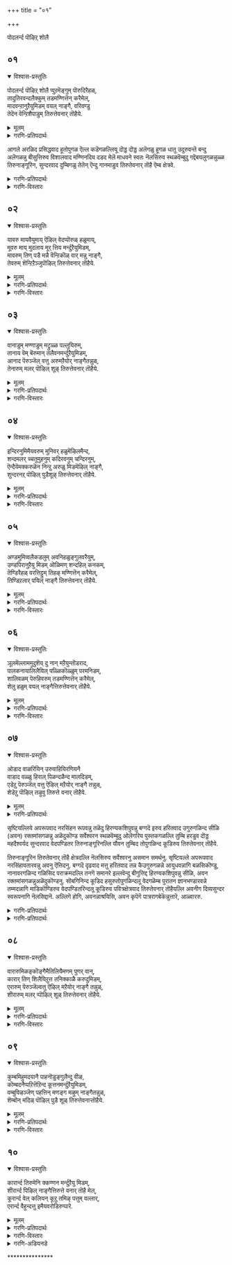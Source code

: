 +++
title = "०१"

+++

पोदलर्न्द पॊऴिऱ् शोलै

## ०१
<details open><summary>विश्वास-प्रस्तुतिः</summary>

पोदलर्न्द पॊऴिऱ् शोलै प्पुऱमॆङ्गुम् पॊरुदिरैहळ्,  
तादुतिरवन्दलैक्कुम् तडमण्णित्तॆन् करैमेल्,  
मादवन्ऱानुऱैयुमिडम् वयल् नाङ्गै, वरिवण्डु  
तेदॆन वॆन्ऱिशैपाडुम् तिरुत्तेवनार् तॊहैये.
</details>

<details><summary>मूलम्</summary>

पोदलर्न्द पॊऴिऱ् शोलै प्पुऱमॆङ्गुम् पॊरुदिरैहळ्,  
तादुतिरवन्दलैक्कुम् तडमण्णित्तॆन् करैमेल्,  
मादवन्ऱानुऱैयुमिडम् वयल् नाङ्गै, वरिवण्डु  
तेदॆन वॆन्ऱिशैपाडुम् तिरुत्तेवनार् तॊहैये.
</details>

<details><summary>गरणि-प्रतिपदार्थः</summary>

पोदु = आगले, अलर्न्द = अरळिद, पॊऴिल् शोलै = प्रसिद्धवाद हू तोपुगळ, पुऱम् ऎङ्गुम् = ऎल्ल कडॆगळल्लियू, पॊरु तिरैहळ् = दॊड्ड दॊड्ड अलॆगळु, तादु = धातुवन्नु \(हूगळ पुडियन्नु\), उदिर = उदुरुवन्तॆ, वन्दु अलैक्कूम् = बन्दु अलॆगळन्नु उदुरुवन्तॆ, वन्दु अलैक्कूम् = बन्दु अलॆगळन्नु बीसुत्तिरुव, तडमण्णितन् = विशालवाद मण्णि नदिय, करै मेल् = दडद मेलॆ, मादवन् तान् = माधवनु स्वतः, उऱैयुम् = नॆलसिरुव, इडम् = स्थळवॆम्बुदु, वयल् नाङ्गै = गद्दॆ बयलुगळन्नुळ्ळ तिरुनाङ्गूरिन, वरि वण्डु = सुन्दरवाद दुम्बिगळु, तेशॆन = तेतॆन्, ऎन्ऱु = ऎन्दु, इशैपाडुम् = गानमाडुव, तिरुतेवनार् तॊहैये = तिरुतेवनार् तॊहै ऎम्ब क्षेत्रवे.
</details>

आगले अरळिद प्रसिद्धवाद हूतोपुगळ ऎल्ल कडॆगळल्लियू दॊड्ड दॊड्ड अलॆगळु हूगळ धातु उदुरुवन्तॆ बन्दु अलॆगळन्नु बीसुत्तिरुव विशालवाद मण्णिनदिय दडद मेलॆ माधवने स्वतः नॆलसिरुव स्थळवॆम्बुदु गद्दॆबयलुगळन्नुळ्ळ तिरुनाङ्गूरिन, सुन्दरवाद दुम्बिगळु तेतॆन् ऎन्दु गानमाडुव तिरुतेवनार् तॊहै ऎम्ब क्षेत्रवे. 

<details><summary>गरणि-प्रतिपदार्थः</summary>

तिरुनाङ्गूरिन इन्नॊन्दु पवित्र क्षेत्रद विवरणॆयन्नु ई तिरुमॊऴियल्लि कॊडलागुत्तदॆ. “तिरुतेवनार् तॊहै” ऎम्बुदु आ क्षेत्र. तिरु = श्रीदेवि, तेवनार् = आकॆयन्नु कैहिडिद देवनु, तॊहै = कूट. ऎन्दरॆ श्रीदेविय पतियाद श्रीमन्नारायणनु नॆलसिरुव पवित्रक्षेत्र. 
</details>

<details><summary>गरणि-विस्तारः</summary>

आ क्षेत्रदल्लि मण्णिनदियु हरियुत्तदॆ. अदु क्षेत्रवन्नु ऎल्ल कडॆगळिन्दलू तन्न अलॆगळिन्द तॊळॆयुत्तिरुत्तदॆ. अल्लि ऎल्लि नोडिदरू प्रसिद्धवाद हूगळु बॆळॆयुव तोपुगळु. अलॆगळु आ हूगळल्लिन परिमळद धूळन्नु चॆल्लुवन्तॆ माडुत्तवॆ. दुम्बिगळु आ हूगळन्नु यावागलू मुसुरिकॊण्डु, जेनु सवियुत्ता ’ते.........तॆन्..........” ऎन्दु मधुरगान माडुत्तवॆ. हीगॆ, आनन्ददिन्द तुम्बिरुव आ दिव्यक्षेत्रदल्लि माधवने स्वतः आशॆपट्टु बन्दु नॆलसिद्दानॆ. आनन्दवन्नु तरुव प्रकृतियू भगवन्तनू ऒट्टागि कूडिकॊण्डिरुव आ पवित्रक्षेत्रवे “तिरुतेवनार् तॊहै” ऎम्बुदु.
</details>

## ०२
<details open><summary>विश्वास-प्रस्तुतिः</summary>

यावरु मायवैयुमाय् ऎऴिल् वेदप्पॊरुळ् हळुमाय्,  
मूवरु माय् मुदलाय मूर् त्तिय मर्न्दुऱैयुमिडम्,  
मावरुम् तिण् पडै मन्नै वॆन्ऱिकॊळ् वार् मन्नु नाङ्गै,  
तेवरुम् शॆन्ऱिऱैञ्जुपॊऴिल् तिरुत्तेवनार् तॊहैये.
</details>

<details><summary>मूलम्</summary>

यावरु मायवैयुमाय् ऎऴिल् वेदप्पॊरुळ् हळुमाय्,  
मूवरु माय् मुदलाय मूर् त्तिय मर्न्दुऱैयुमिडम्,  
मावरुम् तिण् पडै मन्नै वॆन्ऱिकॊळ् वार् मन्नु नाङ्गै,  
तेवरुम् शॆन्ऱिऱैञ्जुपॊऴिल् तिरुत्तेवनार् तॊहैये.
</details>

<details><summary>गरणि-प्रतिपदार्थः</summary>

यावरुम् आय् = ऎल्ला चेतन वस्तुगळु आगि, यावैयुम् आय् = ऎल्ला अचेतन वस्तुगळु आगि, ऎऴिल् = सुन्दरवाद, वेदपॊरुळ् हळुम् आय् = वेदार्थगळु आगि, मूवरुम् आय् = त्रिमूर्तिगळू आगि, मुदलाय = आदिपुरुष \(आदि कारण\)नागिरुव, मूर्त्ति = दिव्यमूर्तियागिरुव भगवन्तनु, अमर्न्दु = शाश्वतवागि, उऱैयुम् इडम् = नॆलसिरुव स्थळवॆम्बुदु, मा = कुदुरॆगळ मेलॆ, वरुम् = बरुव, तिण् = बलिष्ठवाद, पडै = आयुधगळन्नु हिडिद मन्नै = राजरन्नु, वॆन्ऱिकॊळ् वार् = गॆद्दवरु, मन्नु = नॆलसिरुव, नाङ्गै = तिरुनाङ्गूरिनल्लिरुव, तेवरुम् = देवतॆगळू, शॆन्ऱु= होगि, इऱैञ्जु = नमस्करिसुव, पिऴिल् = तोपुगळ, तिरुतेवनार् तॊहैये = तिरुतेवनार् तॊहैऎम्बुदे. 
</details>

<details><summary>गरणि-विस्तारः</summary>

ऎल्ला चेतनवस्तुगळू आगि, ऎल्ला अचेतन वस्तुगळु आगि, सुन्दरवाद वेदार्थगळु आगि, त्रिमूर्तिगळागि आदिकारणनागिरुव दिव्यमूर्तियागिरुव भगवन्तनु शाश्वावागि नॆलसिरुव स्थळवॆम्बुदु कुदुरॆगळ मेलॆ बरुव बलिष्ठवाद आयुधगळन्नु हिडिद राजरन्नु गॆद्दवरु नॆलसिरुव तिरुनाङ्गूरिनल्लिरुव, देवतॆगळु होगि नमस्करिसुव \(पूजिसुव\) तोपुगळ तिरुतेवनार् तॊहैये. 

भगवन्तनु ऒब्बने. अवने सृष्टियल्लिरुव ऎल्ल चेतनगळू \(सजीव वस्तुगळू\) ऎल्ल अचेतनगळू \(निर्जीव वस्तुगळू\) आगिरुववनु. अवने त्रिमूर्तिस्वरूपनु. चतुर्मुख ब्रह्मनागि चेतनाचेतनगळन्नॆल्ला सृष्टिसुवनु. विष्णुवागि ताने सृष्टिसिद अवुगळन्नॆल्ला पालिसुवनु. कडॆगॆ, कालरुद्रनागि ऎल्लवन्नू लयगॊळिसुवनु. वेदगळु विवरिसि हेळुव मूलवस्तुवागि, वेदगळ अन्तरार्थवागि अवनिद्दानॆ. आदिकारणनाद दिव्यमूर्तियाद आ स्वामियु इष्टपट्टु नॆलसिरुव स्थळवॆम्बुदु तिरुनाङ्गूरिन तिरुतेवनार् तॊहै क्षेत्र. आ क्षेत्रदल्लि वासिसुव वैदिक ब्राह्मणरु सामान्यरल्ल. अदन्नुमुत्तिगॆ हाकुवुदक्कागि कुदुरॆगळ मेलॆ प्रबलवाद आयुधगळन्नुहिडिदु बन्द राजरन्नॆल्ला सोलिसि ओडिसिदवरु अवरु. अल्लि नॆलसिरुव भगवन्तनन्नु अवरु यावागलू भजिसि, पूजिसुत्तारॆ. अवन सेवॆयल्लिये तॊडगिरुत्तारॆ. देवतॆगळू सह अल्लिगॆ बन्दु स्वामियन्नु सन्दर्शिसि, अवन पादगळिगॆ ऎरगुत्तारॆ. तिरुतेवनार् तॊहै क्षेत्रवॆम्बुदु सुप्रसिद्धवादद्दु. अल्लिगॆ होगि, भगवन्तनन्नु कण्णारकण्डु, पादगळिगॆ ऎरगि, सेवॆमाडि, कृतार्थरागबेकु.
</details>

## ०३
<details open><summary>विश्वास-प्रस्तुतिः</summary>

वानाडुम् मण्णाडुम् मट्रुळ्ळ पल्लुयिरुम्,  
तानाय वॆम् बॆरुमान् तलैवनमर्न्दुऱैयुमिडम्,  
आनाद पॆरुञ्जॆल् वत्तु अरुमऱैयोर् नाङ्गैतन्नुळ्,  
तेनारुम् मलर् पॊऴिल् शूऴ् तिरुत्तेवनार् तॊहैये.
</details>

<details><summary>मूलम्</summary>

वानाडुम् मण्णाडुम् मट्रुळ्ळ पल्लुयिरुम्,  
तानाय वॆम् बॆरुमान् तलैवनमर्न्दुऱैयुमिडम्,  
आनाद पॆरुञ्जॆल् वत्तु अरुमऱैयोर् नाङ्गैतन्नुळ्,  
तेनारुम् मलर् पॊऴिल् शूऴ् तिरुत्तेवनार् तॊहैये.
</details>

<details><summary>गरणि-प्रतिपदार्थः</summary>

वान् नाडुम् = मेलण लोकगळू, मण् नाडुम् = भूलोकवू, मट्रु = मत्तु, उळ्ळ = आ लोकगळल्लॆल्ला इरुव, पल = हलवारु, उयिरुम् = जीवराशियू, तान् आय् = ताने आगिरुव, ऎम्बॆरुमान् = सर्वेश्वरनु, तलैवन् = ऒडॆयनागि, अमर्न्दु = शाश्वतवागि, उऱैयुम् इडम् = नॆलसिरुव स्थळवॆम्बुदु, आनाद= अळिविल्लिद, पॆरु शॆल्वत्तु = गॊड्ड कीर्तिय, अरु मऱैयोर् = हिरिमॆयुळ्ळ वैदिकरु, बाळुव, नाङ्गै = तिरुनाङ्गूरु, तन्नुळ् = ऎम्बुदरल्लि, तेन् आरुम् = जेनुतुम्बिरुव, मलर् पॊऴिल् = हूगळ तोपुगळिन्द, शूळ् = सुत्तुवरिदिरुव, तिरुतेवनार् तॊहैये = तिरुतेवनार् तॊहै क्षेत्रवे.
</details>

<details><summary>गरणि-विस्तारः</summary>

मेलण लोकगळू, भूलोकवू मत्तुआ लोकगळल्लॆल्ला इरुव हलवारु जीवराशियू ताने आगिरुव ऒडॆयनाद सर्वेश्वरनु शाश्वतवागि नॆलसिरुव स्थळवॆम्बुदु, अळिविल्लद दॊड्ड कीर्तिय हिरिमॆयन्नुळ्ळ वैदिकरु बाळुव तिरुनाङ्गूरिनल्लि जेनु तुम्बिरुव हूदोटगळिन्द सुत्तुवरिदिरुव तिरुतेवनार् तॊहै क्षेत्रवे. 

सृष्टिय ऎल्लवू भगवन्तने. स्वर्गादि मेलण लोकगळू, भूलोकवू मत्तु अवुगळल्लिरुव ब्रह्मनिन्द हिडिदु अणुजीविगळवरॆगॆ ऎल्ल जीवकोटियू ताने आगि अवनु सर्वव्यापियागिद्दानॆ. आ सर्वेश्वरनु आशॆपट्टु भूलोकदल्लि शाश्वतवागि नॆलसिरुव स्थळवॆन्दरॆ, तिरुनाङ्गूरिन तिरुतेवनार् तॊहै ऎम्ब क्षेत्र. अदु जेनुतुम्बिद हूदोटगळिन्द सुत्तुवरिदिरुवुदु. अलि वासिसुव वैदिकरु प्रसिद्धवाद कीर्तियन्नु गळिसिदवरु. आ क्षेत्रदल्लि भगवन्तनन्नु कण्डु, अवन सेवॆयल्लि तॊडगबेकु.
</details>

## ०४
<details open><summary>विश्वास-प्रस्तुतिः</summary>

इन्दिरनुमिमैयवरुम् मुनिवर् हळुमॆऴिलमैन्द,  
शन्दमलर् च्चतुमुहनुम् कदिरवनुम् चन्दिरनुम्,  
ऎन्दैयॆमक्करुळॆन निन्ऱु अरुळु मिडमॆऴिल् नाङ्गै,  
शुन्दरनऱ् पॊऴिल् पुडैशूऴ् तिरुत्तेवनार् तॊहैये.
</details>

<details><summary>मूलम्</summary>

इन्दिरनुमिमैयवरुम् मुनिवर् हळुमॆऴिलमैन्द,  
शन्दमलर् च्चतुमुहनुम् कदिरवनुम् चन्दिरनुम्,  
ऎन्दैयॆमक्करुळॆन निन्ऱु अरुळु मिडमॆऴिल् नाङ्गै,  
शुन्दरनऱ् पॊऴिल् पुडैशूऴ् तिरुत्तेवनार् तॊहैये.
</details>

<details><summary>गरणि-प्रतिपदार्थः</summary>

इन्दिरनुम् = देवेन्द्रनू, इमैयवरुम् = देवतॆगळू, मुनिवर् हळुम् = महर्षिगळू, ऎऴिल् अमैन्द = अन्तरार्थदिन्द कूडिरुव, शन्दम् = वेदगळ मलर् = कमलद हुविन, चतु मुहनुम् = चतुर्मुखब्रह्मनू, कदिरवनुम् = सूर्यनू, चन्दिरनुम् = चन्द्रनू, ऎन्दै = नम्म तन्दॆये, ऎमक्कु अरुळ्= नमगॆ कृपॆदोरु, ऎन् = ऎन्दु, निन्ऱु = निन्तु, अरुळुम् = कृपॆमाडुव, इडम् = स्थळवॆम्बुदु, ऎऴिल् नाङ्गै = सॊबगिन तिरुनाङ्गूरिन, शुन्दरम् नल् पॊऴिल् = अन्दवाद श्रेष्ठवाद तोपुगळिन्द, पुडै शूऴ् = ऎल्ला कडॆगळिन्दलू सुत्तुवरिदिरुव, तिरुतेवनार् तॊहैये = तिरुतेवनार् तॊहैक्षेत्रवे. 
</details>

<details><summary>गरणि-विस्तारः</summary>

देवेन्द्रनू, देवतॆगळू, महर्षिगळू, गूढार्थदिन्द कूडिरुव वेदगळ कमलद हूविन चतुर्मुख ब्रह्मनू, सूर्यनू, चन्द्रनू, “नम्म तन्दॆये, नमगॆ कृपॆ माडु” ऎन्दु निन्तु कृपॆमाडुव स्थळवॆम्बुदु सॊबगिन तिरुनाङ्गूरिन अन्दवाद मत्तु श्रेष्ठवाद तोपुगळिन्द ऎल्ला कडॆगळिन्दलू सुत्तुवरिदिरुव तिरुतेवनार् तॊहै क्षेत्रवे. 

वेदगळ गूढार्थ स्वरूपनु भगवन्त. अवन नाभीकमलदल्लि उदिसिद सुन्दरवाड कमलद हूविनल्लि हुट्टिदवनु चतुर्मुख ब्रह्म, ब्रह्मनु भगवन्तनन्नु वेदगळ मूलकवागि सदा हॊगळि हाडुत्तिरुववनु.

तिरुनाङ्गूरिन तिरुतेवनार् तॊहै ऎम्बुदु अन्दवाद हूगळिन्द तुम्बिरुव प्रसिद्धवाद हूदोटगळिन्द सुत्तुवरिदिरुव दिव्यक्षेत्र. पाल्गडलल्लि अनन्तशयननागिपवडिसिरुव भगवन्तनु भूलोकवासिगळिगॆ अनुग्रहिसुवुदक्कागिये तिरुतेवनार् तॊहैयल्लि शाश्वतवागि नॆलसिद्दानॆ. इदन्नु तिळिद चतुर्मुखनू, देवेन्द्रनू, महर्षिगळू, सूर्यचन्द्ररू धरॆगिळिदु बन्दु, आ क्षेत्रदल्लि स्वामिय सम्मुखदल्लि निन्तु “नम्म तन्दॆये नमगॆ कृपॆदोरु” ऎन्दु प्रार्थिसुत्तारॆ. आद्दरिन्द, भक्तरादवरु ऎल्लरू अल्लिगॆ होगि, भगवन्तन सेवॆ मादि, अवन अनुग्रहक्कॆ पात्ररागबेकॆन्दु हेळुत्तारॆ आळ्वाररु.
</details>

## ०५
<details open><summary>विश्वास-प्रस्तुतिः</summary>

अण्डमुमिव्वलैकडलुम् अवनिहळुङ्गुलवरैयुम्,  
उण्डपिरानुऱैयु मिडम् ऒळिमण् शन्दहिल् कनकम्,  
तॆण्डिरैहळ् वरत्तिट्टुम् तिहऴ् मण्णित्तॆन् करैमेल्,  
तिण्डिऱलार् पयिल् नाङ्गै तिरुत्तेवनार् तॊहैये.
</details>

<details><summary>मूलम्</summary>

अण्डमुमिव्वलैकडलुम् अवनिहळुङ्गुलवरैयुम्,  
उण्डपिरानुऱैयु मिडम् ऒळिमण् शन्दहिल् कनकम्,  
तॆण्डिरैहळ् वरत्तिट्टुम् तिहऴ् मण्णित्तॆन् करैमेल्,  
तिण्डिऱलार् पयिल् नाङ्गै तिरुत्तेवनार् तॊहैये.
</details>

<details><summary>गरणि-प्रतिपदार्थः</summary>

अण्डमुम् = भूमण्डलवन्नू, इव् अलै कडलुम् = अलॆगळिन्द कूडिद ई कडलुगळन्नू, अवनिहळुम् = \(इतर\) लोकगळन्नू, कुलवरैयुम् = कुलपर्वतगळन्नू, उण्ड = उण्ड, पिरान् = सर्वेश्वानु, उऱैयुम् इडम् = नॆलसिरुव स्थळवॆम्बुदु, ऒळि मणि = प्रकाशिसुव रत्नगळन्नू, शन्दु = चन्दन वृक्षगळन्नू, अहिल् = अगिलु मरगळन्नू, कनकम् = चिन्नवन्नू, शिरैहळ् = शुभ्रवाद \(प्रवाहद\) अलॆगळु, वर = बरुवाग, तिरट्टुम् = राशिराशियागि तळ्ळितरुव, तिहऴ् = प्रकाशमानवाद, मण्णि = मण्णिनदिय, तॆन्द् करै मेल् = सॊबगिन तीरदल्लि, तिण् तिऱलार् = बहळ बलशालिगळु, पयिल् = वासिसुव, नाङ्गै = तिरुनाङ्गूरिन, तिरु तेवनार् कॊहैये = तिरुतेवनार् तॊहै क्षेत्रवे. 
</details>

<details><summary>गरणि-विस्तारः</summary>

भूमण्डलवन्नू, अलॆगळिन्द कूडिद ई कडलुगळन्नू, इतर लोकगळन्नू, कुलपर्वतगळन्नू, उण्ड सर्वेश्वरनु नॆलसिरुव स्थळवॆम्बुदु, हॊळॆयुव रत्नगळन्नू, चन्दनवृक्षगळन्नू, अगिलुमरगळन्नू चिन्नवन्नू शुभ्रवाद प्रवाहद अलॆगळु बरुवाग राशिराशियागि तळ्ळि तरुव प्रकाशिसुव मण्णिन सॊबगिन तीरदल्लि बहळ बलशालिगळु वासिसुव तिरुनाङ्गूरिन तिरुतेवनार् तॊहै क्षेत्रवे. 

इडिय सृष्टियन्ने कबळिसिद अद्वितीय समर्थनाद भगवन्तनु तिरुनाङ्गूरिन तिरुतेवनार् तॊहै ऎम्ब पवित्रक्षेत्रदल्लि नॆलसिद्दानॆ. अल्लि ’मण्णि’ ऎम्ब नदि हरियुत्तदॆ. अदु तन्न प्रवाहक्कॆ अड्डलागि बरुव मत्तु दडगळ मेलॆ इरुव रत्नगळु, गन्धद मरगळु, अगरु मरगळु, चिन्न मुन्ताद बॆलॆबाळुव वस्तुगळन्नॆल्ला तळ्ळिकॊण्डु बन्दु, भगवन्तन सन्निधियल्लि राशिराशियागि तुम्बिसि अदन्नुसम्पत्समृद्धवन्नागि माडुत्तदॆ. हीगॆ सस्य, सम्पत्तु, भगवत्कृपॆगळ समृद्धियागिरुव आ क्षेत्रक्कॆ होगि भगवन्तन अनुग्रहवन्नु पडॆदुकॊळ्ळबेकॆन्नुत्तारॆ, आळ्वाररु.
</details>

## ०६
<details open><summary>विश्वास-प्रस्तुतिः</summary>

ञूलमॆल्लाममुदुशॆय् दु नान् मऱैयुन्तॊडराद,  
पालकनायालिलैयिल् पळ्ळिकॊळ्ळुम् परमनिडम्,  
शालिवळम् पॆरुहिवरुम् तडमण्णित्तॆन् करैमेल्,  
शेलु हळुम् वयल् नाङ्गैत्तिरुत्तेवनार् तॊहैये.
</details>

<details><summary>मूलम्</summary>

ञूलमॆल्लाममुदुशॆय् दु नान् मऱैयुन्तॊडराद,  
पालकनायालिलैयिल् पळ्ळिकॊळ्ळुम् परमनिडम्,  
शालिवळम् पॆरुहिवरुम् तडमण्णित्तॆन् करैमेल्,  
शेलु हळुम् वयल् नाङ्गैत्तिरुत्तेवनार् तॊहैये.
</details>

<details><summary>गरणि-प्रतिपदार्थः</summary>

ञालम् ऎल्लाम् = ब्रह्माण्डवन्नॆल्ला, अमुदु शॆय् दु = उण्डुबिट्टु, नाल् मऱैयुम् = नाल्कुवेदगळु सह, तॊडराद = ऎटुकलारद, पालकन् आय् = बालकनागि, आल् इलैयिल् = आलद ऎलॆयल्लि, पळ्ळिकॊळ्ळूम् = पवडिसुव, परमन् इडम् = परमश्रेष्ठन क्षेत्रवॆन्दरॆ, शालिवळम् = कॆम्बत्तद सौन्दर्यवन्नु, पॆरुहि = हॆच्चिकॊण्डु हरिदु वरुम् = बरुव, तडमण्णि = विशालवाद मण्णिनदिय, तॆन् करै मेल् = सुन्दरवाद दडदमेलॆ, शेल् उहळुम् = शेल् मीनुगळु चिम्मुव, वयल् = गद्दॆ बयलिन, नाङ्गै = तिरुनाङ्गूरिन, तिरुतेवनार् तॊहैये = तिरुतेवनार् तॊहै ऎम्बुदे. 
</details>

<details><summary>गरणि-विस्तारः</summary>

ब्रह्माण्डवन्नॆल्ला कबळिसि, नाल्कु वेदगळिन्दलू ऎटुकलागद बालकनागि, आलदॆलॆयमेलॆ पवडिसिरुव \(पवडिसुव\) परमपुरुषन स्थळवॆम्बुदु. कॆम्बत्तद सौन्दर्यवन्नु बॆळॆसि हॆच्चिसिकॊण्डु हरिदु बरुव विशालवाद मण्णि नदिय सुन्दरवाद दडदमेलॆ शेल् मीनुगळु चिम्मुत्तिरुव गद्दॆ बयलिन तिरुनाङ्गूरिन तिरुतेवनार् तॊहै क्षेत्रवे. 

तिरुनाङ्गूरिन तिरुतेवनार् क्षेत्रदल्लि हरियुव मण्णिनदिय ऎरडु दडगळल्लि ऎष्टु दूर कण्णु हरिसिदरू कॆम्बत्त विशालवाद गद्दॆगळु. अवुगळन्नुअश्टु हुलुसागि बॆळॆसुत्त, हसुरुसॊबगन्नु दिनदिनक्कूहॆच्चिसुत्ता बरुवुदु आ नदिये. शेल् मीनुगळु गद्दॆगळल्लि ऎल्लॆल्लियू चिम्मुत्ता नॆगॆयुत्ता आटवाडुत्तवॆ. 

भगवन्तनाडरो परमपुरुषनु. परमश्रेश्ठनु. परमसमर्थनु. प्रळयकाल बन्दाग अवनु इडिय ब्रह्माण्डवन्ने उण्डुबिडुवनु. अनन्तर, जलमयवागि, विस्तारवागि हरडिरुव कडलिनल्लि आलदॆलॆय आमेलॆ अवनु पुट्ट शिशुवागि, एनू अरियदवनन्तॆ, निर्लिप्तनागि पवडिसुवनु. 

आ भगवन्तने ईग सॊबगिनिन्दलू आनन्ददिन्दलू तुम्बि तुळुकुव तिरुतेवनार् क्षेत्रदल्लि शाश्वतवागि नॆलॆगॊण्डिद्दानॆ. अल्लिगॆ होगि, अवनन्नु कण्णारकण्डु, अवन सेवॆयल्लि तॊडगि, अवन कृपॆगॆ पात्ररागबेकॆन्नुत्तारॆ, आळ्वाररु.
</details>

## ०७
<details open><summary>विश्वास-प्रस्तुतिः</summary>

ओडाद वाळरियिन् उरुवाहियिरणियनै  
वाडाद वळ्ळु हिराल् पिळन्दळैन्द मालदिडम्,  
एडेऱु पॆरुञ्जॆल् वत्तु ऎऴिल् मऱैयोर् नाङ्गै तन्नुळ्,  
शेडेऱु पॊऴिल् तऴुवु तिरुत्ते वनार् तॊहैये.
</details>

<details><summary>मूलम्</summary>

ओडाद वाळरियिन् उरुवाहियिरणियनै  
वाडाद वळ्ळु हिराल् पिळन्दळैन्द मालदिडम्,  
एडेऱु पॆरुञ्जॆल् वत्तु ऎऴिल् मऱैयोर् नाङ्गै तन्नुळ्,  
शेडेऱु पॊऴिल् तऴुवु तिरुत्ते वनार् तॊहैये.
</details>

<details><summary>गरणि-प्रतिपदार्थः</summary>

ओडाद = सृष्टियल्लिये अपूर्ववाद, आळ् अरियिन् उरु आहि = नरसिंहन रूपवन्नु तळॆदु, इरणियनै = हिरण्यकशिपुवन्नु, वाडाद = बग्गदॆ इरतक्क, वळ् = हरितवाद, उहिराल् = उगुरिनिन्द, पिळन्दु = सीळि, अळैन्द = रक्तमांसगळन्नु अळॆदुकॊण्ड, मालदु इडम् = सर्वेश्वान स्थळवॆम्बुदु, एडु एऱु = ओलॆगरिय पुस्तकगळल्लि तुम्बि हरडुव, पॆरु = दॊड्ड, शॆल् वत्तु = सम्पत्तिनिन्द कूडिद, ऎळिल् = सुन्दरवाद, मऱै योर् = वेदपण्डितर, नाङ्गै तन्नळ्, = तिरुनाङ्गूरिनल्लि शेडु = यौवन तुम्बिरुव, पॊऴिल् = तोपुगळिन्द कूडिद, त्तिरुतेवनार् तॊहैये = तिरुतेवनार् तॊहै क्षेत्रवे. 
</details>

सृष्टियल्लिये अपरूपवाद नरसिंहन रूपवन्नु तळॆदु हिरण्यकशिपुवन्नु बग्गदॆ इरुव हरितवाद उगुरुगळिन्द सीळि \(अवन\) रक्तमांसगळन्नु अळॆदुकॊण्ड सर्वेश्वरन स्थळवॆम्बुदु ओलॆगरिय पुस्तकगळल्लि तुम्बि हरडुव दॊड्ड महदैश्वर्यद सुन्दरवाद वेदपण्डितर तिरुनाङ्गूरिनल्लि यौवन तुम्बिद तोपुगळिन्द कूडिरुव तिरुतेवनार् तॊहैये. 

तिरुनाङ्गूरिन तिरुतेवनार् तॊहै क्षेत्रदल्लि नॆलसिरुव सर्वेश्वरनु असमान समर्थनु. सृष्टियल्ले अपरूपवाद नरसिंहावतारवन्नु अवनु ऎत्तिदनु. बग्गदॆ दृढवाद मत्तु हरितवाद तन्न कैउगुरुगळन्ने आयुधवन्नागि बळसिकॊण्डु, नानावरगळिन्द गळिसिद पराक्रमदल्लि तनगॆ समानरे इल्लवॆन्दु बीगुत्तिद्द हिरण्यकशिपुवन्नु सीळि, अवन रक्तमांसगळन्नुअळॆदुकॊण्डनु. सॊबगिनिन्द कूडिद हसुरुतोपुगळिन्दलू वेदगळॆम्ब पुरातन ज्ञानभण्डारवन्ने तम्मदन्नागि माडिकॊण्डिरुव वेदपण्डितरिन्दलू कूडिरुव पवित्रक्षेत्रवाद तिरुतेवनार् तॊहैयल्लि अवनीग दिव्यसुन्दर स्वरूपनागि नॆलसिद्दानॆ. अल्लिगॆ होगि, अवनन्नाश्रयिसि, अवन कृपॆगॆ पात्ररागबेकॆन्नुत्तारॆ, आळ्वाररु. 

<details><summary>गरणि-प्रतिपदार्थः</summary>

“एडु” – ऎम्बुदक्कॆ ’हू’ ’हूविनरेकु’ ’ताळॆयगरि’ ’ओलॆगरिय पुस्तक’ ’कण्णिन रॆप्पॆ’ ’हालिनकॆनॆ’, ’देह’, श्रेष्ठतॆ’ – ऎन्दॆल्ला अर्थवाघुत्तदॆ. “एऱु” = ऎम्बुदक्कॆ ’औन्नत्य’ ’ऎत्तर’, ’वृषभ’, ’हत्तुवुदु’, मुगिसुवुदु \(कॊनॆगाणिसुवुदु\), ’हरडुवुदु, ’उन्नतिसुवुदु’, ’दाटुवुदु’ – ऎन्दॆल्ल अर्थवागुत्तदॆ. 
</details>

<details><summary>गरणि-प्रतिपदार्थः</summary>

एडु\+एऱु = एडेऱु – ऎम्बुदक्कॆ, हलवारु उत्तमवाद अर्थविवरणॆयन्नु कॊडबहुदॆन्निसुत्तदॆ. अवुगळल्लि वेदगळिगॆ सम्बन्धपट्टन्तॆ “पुरातन ज्ञानभण्डार” ऎम्बुदन्नु “ओलॆगरिय पुस्तकगळल्लि तुम्बि हरडिरुव महदैश्वर्य” ऎन्दु विवरिसलागिदॆ. वेदगळिगू ओलॆगरिय पुस्तकगळिगू सम्बन्धविल्लवॆम्बुदु वेद्यवे वेदगळु बायिन्द बायिगॆ, हरिदु बन्द ज्ञान भण्डारवॆन्नुत्तारॆ. सरियाद हॊन्दुव अर्थवन्नु आरिसिकॊण्डु ग्रहिसुवुदु सूक्तवॆन्निसुत्तदॆ. 
</details>

## ०८
<details open><summary>विश्वास-प्रस्तुतिः</summary>

वारारुमिळङ्कॊङ्गैमैतिलियैमणम् पुणर् वान्,  
कारार् तिण् शिलैयिऱुत्त तनिक्काळै करुदुमिडम्,  
एरारुम् पॆरुञ्जॆल्वत्तु ऎऴिल् मऱैयोर् नाङ्गै तन्नुळ्,  
शीरारुम् मलर् प्पॊऴिल् शूळ् तिरुत्तेवनार् तॊहैये.
</details>

<details><summary>मूलम्</summary>

वारारुमिळङ्कॊङ्गैमैतिलियैमणम् पुणर् वान्,  
कारार् तिण् शिलैयिऱुत्त तनिक्काळै करुदुमिडम्,  
एरारुम् पॆरुञ्जॆल्वत्तु ऎऴिल् मऱैयोर् नाङ्गै तन्नुळ्,  
शीरारुम् मलर् प्पॊऴिल् शूळ् तिरुत्तेवनार् तॊहैये.
</details>

<details><summary>गरणि-प्रतिपदार्थः</summary>

वार् आरुम् = कुप्पस तुम्बिरुव, इळकॊङ्गै = ऎळॆय \(यौवनद\) मॊलॆगळुळ्ळ, मैतिलियै = मैथिलियन्नु, मणम् पुणर् वान् = मदुवॆयागुवुदक्कागि, कार् आर् = भ्रमॆगूडिसुव, तिण् = बलिष्ठवाद, शिलै= धनुस्सन्नु, इऱुत्त = मुरिद, तनिकाळै = परिपूर्णयौवन सम्पन्ननु, करुदुम् = इच्छिसुव, इडम् = स्थळवॆम्बुदु, एर् आरुम् = सॊबगुतुम्बिरुव, पॆरुशॆल्वत्तु = महदैश्वर्यद, ऎऴिल् = सुन्दरवाद मऱैयोर् = वेदपण्डितर \(वैदिकर\), नाङ्गैतन्नुळ् = तिरुनाङ्गूरिनल्लि, शीर् आरुम् = अन्द तुम्बिरुव, मलर् पॊऴिल्= हूदोटगळिन्द, शूळ् = सुत्तुवरिदिरुव, तिरुतेवनार् तॊहैये = तिरुतेवनार् तॊहै क्षेत्रवे. 
</details>

<details><summary>गरणि-विस्तारः</summary>

कुप्पस बिगिसिरुव ऎळॆय यौवनद मॊलॆगळुळ्ल मैथिलियन्नु मदुवॆयागुवुदक्कागि भ्रमॆगूडिसुव बलिष्ठवाद धनुस्सन्नु मुरिद परिपूर्ण यौवन सम्पन्ननु इच्छिसुव स्थळवॆम्बुदु सॊबगु तुम्बिरुव महदैश्वर्यद सुन्दरवाद वेदपण्डितर \(वैदिकर\) तिरुनाङ्गूरिनल्लि अन्द तुम्बिरुव हूदोटगळिन्द सुत्तुवरिदिरुव तिरुतेवनार् तॊहै क्षेत्रवे. 

विश्वामित्र महर्षिगळु ऎळॆय वयस्सिनवराद रामलक्ष्मणरन्नु तम्मॊडनॆ तम्म यज्ञसंरक्षणॆगॆन्दु करॆदॊय्दरु. अदु साङ्गवागि मुगिद बळिक, मिथिलानगरियल्लि जनक महाराजन यज्ञक्कॆन्दु हॊरटरु. आग, महर्षिगळु रामलक्ष्मणरन्नू मिथिलानगरक्कॆ करॆदॊय्दु जनकमहाराजन बळियिद्द शिवधनुस्सन्नु तोरिसिदनु. “इदन्नु कैगॆ ऎत्तिकॊण्डु नोडले?” ऎन्दु श्रीरामनु केळुवष्टु कुतूहलकारियादद्दु आ धनुस्सु. आदरॆ, भ्रमगूडिसुव आ धनुस्सु अष्टु सुलभवागि ऎत्ति आडिसुवन्थाद्दागिरलिल्ल. बलिष्ठवादद्दे. ऎष्टो मन्दि वीररु अदन्नु ऎत्तलारदॆये पराजितरागिद्दरु. श्रीरामनादरो अदन्नु कैगॆत्तिकॊण्डु हॆदॆयेरिसलु होगि, अदन्नु मुरिदेबिट्टनु. शिवधनुस्सन्नु भङ्गपडिसिद्दर फलवागि, अदक्कॆ वीर्यशुल्कवागि इट्टिद्द मैथिलियन्नु \(सीतादेवियन्नु\) श्रीरामनु मदुवॆयादद्दु. 

“कुप्पसबिगिसिरुव ऎळॆय यौवनद मॊलॆगळुळ्ल मैथिलि..........” यौवनद हॊसलल्लि कालिट्टि मैथिलियु तन्न मैतुम्ब कुप्पस तॊट्टु कुलीनवंशद स्वभाव मत्तु नडतॆगळन्नुळ्ळवळॆम्बुदन्नु सूचिसुवुदु. इदु सीतादेविय हिरिमॆयन्नु तोरिसुवुदु. 

श्रीरामनागि अवतारवॆत्तिद्द सर्वसमर्थनाद भगवन्तने ईग शाश्वतवागि भूलोकदल्लि तिरुनाङ्गूरिन तिरुतेवनार् तॊहैक्षेत्रदल्लि नॆलसिद्दानॆ. श्रेष्ठवाद परिमळ तुम्बिद हूदोटगळिन्द सुत्तुवरिदिरुव आ क्षेत्रवन्नु विलक्षणवाद सॊबगिनिन्द तुम्बिदॆ. अल्लदॆ पुरातन ज्ञानभण्डारवे महदैश्वर्यवागि पडॆदिरुव तेजस्विगळाद वेदपण्डितरु वासिसुव स्थळवदु. अल्लिगॆ होगि, दिव्यसुन्दरनाद भगवन्तनन्नु आश्रयिसि, अवन सेवॆयल्लि तॊडगि, अवन अनुग्रहक्कॆ पात्ररागबेकॆन्नुत्तारॆ, आळ्वाररु.
</details>

## ०९
<details open><summary>विश्वास-प्रस्तुतिः</summary>

कुम्बमिहुमदयानै पाहनॊडुङ्गुलैन्दु वीऴ,  
कॊम्बदनैप्पऱित्तॆऱिन्द कूत्तनमर्न्दुऱैयुमिडम्,  
वम्बुविऴञ्जॆण् पहत्तिन् मणङ्ग मऴुम् नाङ्गैतन्नुळ्,  
शॆम्बॊन् मदिळ् पॊऴिल् पुडै शूळ् तिरुत्तेवनार्‍तॊहैये.
</details>

<details><summary>मूलम्</summary>

कुम्बमिहुमदयानै पाहनॊडुङ्गुलैन्दु वीऴ,  
कॊम्बदनैप्पऱित्तॆऱिन्द कूत्तनमर्न्दुऱैयुमिडम्,  
वम्बुविऴञ्जॆण् पहत्तिन् मणङ्ग मऴुम् नाङ्गैतन्नुळ्,  
शॆम्बॊन् मदिळ् पॊऴिल् पुडै शूळ् तिरुत्तेवनार्‍तॊहैये.
</details>

<details><summary>गरणि-प्रतिपदार्थः</summary>

कुम्बम् = कुम्भवु दॊड्डदागिरुव, मदम् यानै = मद्दानॆयन्नु, पाहनॊडुम् = अदर मावटिगनॊडनॆ, कुलैन्दु वीऴ =मडिदुबीळुवन्तॆ, कॊम्बु अदनै = अदर दन्तवन्नु, पऱित्तु = मुरिदु \(कित्तुकॊण्डु\), ऎऱिन्द = ऎसॆदुबिट्ट, कूत्तन् = कॊडद कुणितवन्नाडिद स्वामियु, अमर्न्दु = इच्छिसि, उऱैयुम् = नॆलसिरुव, इडम् = स्थळवॆम्बुदु, वम्बु = परिमळवन्नु, अविऴुम् = हरडुव, शॆण् पहत्तिन् = सम्पगॆय, मणम् = सुगन्धवु, कमऴुम् = हरडितुम्बिरुव, नाङ्गैतन्नुळ् = तिरुनाङ्गूरिनल्लि, शॆम् पॊन् मदिळ् = कॆम्पुचिन्नद कोटॆगळिन्दलू, पॊऴिल् = तोपुगळिन्दलू, पुडै = ऎल्ल कडॆगळल्लू, शूऴ् = सुत्तुवरिदिरुव, तिरुतेवनार् तॊहैये = तिरुतेवनार् तिहै क्षेत्रवे. 
</details>

<details><summary>गरणि-विस्तारः</summary>

दॊड्ड कुम्भस्थळद मद्दानॆयन्नु अदर मावटिगनॊडनॆ मडिदु बीळुवन्तॆ अदर दन्तवन्नु मुरिदु कित्तुकॊण्डु ऎसॆद, कॊडद कुणितवन्नाडिद स्वामियु इच्छिसि नॆलसिरुव स्थळवॆम्बुदु, परिमळवन्नु हरडुव सम्पगॆय सुगन्धवु आवरिसितुम्बिरुव तिरुनाङ्गूरिनल्लि कॆम्पुचिन्नद कोटॆगळिन्दलू तोपुगळिन्दलू ऎल्ल कडॆगळिन्दलू सुत्तुवरिदिरुव तिरुतेवनार् तॊहै क्षेत्रवे. 

कृष्णावतारद ऎरडु प्रसङ्गगळन्नु इल्लि आरिसिकॊळ्ळलागिदॆ. मॊदलनॆयदु कुवलयापीडवॆम्ब मद्दानॆयन्नु अदर मावटिगनॊडनॆ नाशमाडिद्दु. अदर दन्तदिन्दले अदन्नु कॊन्द अद्भुतपराक्रम अदु. ऎरडनॆयदु कॊडद कुणितदल्लि तानु निपुणनॆन्दु प्रकटपडिसिद रम्यरञ्जक सामर्थ्य. ऎरडरिन्दलू स्वामियु नोडुववरन्नॆल्ल बॆरगुगॊळिसिदनु. 

आ परमात्मने ईग ऎल्ला कडॆगळल्लू तोपुगळिन्द सुत्तुवरिदिरुव आ तोपुगळल्लि सम्पगॆ हूविन परिमळवु तुम्बि हरडिरुव, मननोहकवाद तिरुतेवनार् तॊहैक्षेत्रदल्लि शाश्वतवागि नॆलसिद्दानॆ. अवन सेवॆ माडि अवन अनुग्रहवन्नु पडॆयबेकॆन्नुत्तारॆ आळ्वाररु.
</details>

## १०
<details open><summary>विश्वास-प्रस्तुतिः</summary>

कारार्न्द तिरुमेनि क्कण्णन मर्न्दुऱैयु मिडम्,  
शीरार्न्द पिऴिल् नाङ्गैत्तिरुत्ते वनार् तॊहै मेल्,   
कूरार्न्द वेल् कलियन् कूऱु तमिऴ् पत्तुम् वल्लार्,  
एरार्न्द वैहुन्दत्तु इमैयवरोडिरुप्पारे.
</details>

<details><summary>मूलम्</summary>

कारार्न्द तिरुमेनि क्कण्णन मर्न्दुऱैयु मिडम्,  
शीरार्न्द पिऴिल् नाङ्गैत्तिरुत्ते वनार् तॊहै मेल्,   
कूरार्न्द वेल् कलियन् कूऱु तमिऴ् पत्तुम् वल्लार्,  
एरार्न्द वैहुन्दत्तु इमैयवरोडिरुप्पारे.
</details>

<details><summary>गरणि-प्रतिपदार्थः</summary>

कार् आर्न्द = कार्मुगिलन्नु होलुव, तिरुमेनि = श्रेष्ठवाद देहवन्नुळ्ळ, कण्णन् = कृष्णावतारियाद स्वामियु, अमर्न्दु = शाश्वतवागि, उऱैयुम् = नॆलसिरुव, इडम् = स्थळवाद, शीर् आर्न्द = सम्पत्तु \(सॊबगु\) तुम्बिरुव, पॊऴिल् = तोपुगळ, नाङ्गै = तिरुनाङ्गूरिन, तिरुतेवनार् तॊहै मेल् = तिरुतेवनार् तॊहै क्षेत्रवन्नु कुरितु, कूर् आर्न्द = बहळ हरितवागिरुव, वेल् = वेलायुधवन्नु हिडिद, कलियन् = कलियन् ऎम्बवनु, कूऱु = हेळिद, \(हेळुव\), तमिळ् पत्तुम् = तमिळिन हत्तु पाशुरगळन्नू, वल्लार् = \(चॆन्नागि\) तिळिदवरु \(बल्लवरु\), एर् आर्न्द = ऒळ्ळॆयदे तुम्बिरुव \(सद्गुणपूर्णवाद\), वैहुन्दत्तु = वैकुण्ठद, इमैयवरोडु = अमररॊडनॆ, इरुप्पारे = इरुववरे आगुत्तारॆ. 
</details>

<details><summary>गरणि-विस्तारः</summary>

कार्मुगिलिनन्तॆ श्रेष्ठवाद देहवन्नुळ्ळ कृष्णावतारियाद भगवन्तनु शाश्वतवागि नॆलसिरुव स्थळवाद सॊबगु सम्पत्तिनिन्द तुम्बिरुव तोपुगळ तिरुनाङ्गूरिन तिरुतेवनार् तॊहैक्षेत्रवन्नु कुरितु अत्यन्त हरितवाद वेलायुधवन्नु हिडिद कलियन् \(तिरुमङ्गै आळ्वाररु\) हेळिरुव तमिळिन हत्तु पाशुरगळन्नू बल्लवरु ऒळ्ळॆयदे तुम्बिरुव \(सद्गुणपूर्णवाद\) श्रीवैकुण्ठदल्लि अमररॊडनॆ इरुववरे आगुत्तारॆ. 

काडुगळिगॆ कार्मुगिलु प्रिय. कार्मुगिलिनन्तॆ अत्याकर्षकवाद देहकान्तियुळ्ळ श्रीकृष्णनु आशॆयिन्द ई भूलोकदल्लि नॆलसिरुवुदु सुन्दरवाद तोपुगळिन्द सुत्तुवरिदिरुव तिरुनाङ्गूरिन तिरुतेवनार् तॊहैक्षेत्रदल्लि, आ क्षेत्रद हिरिमॆयन्नू, अल्लि नॆलसिरुव भगवन्तन महिमॆयन्नू हॊगळि हाडिरुववनु कलियन्. अत्यन्त हरितवाद वेलायुधवन्नु हिडिदु अदन्नु ऎदुराळिगळ मेलॆ अत्यन्त चमत्कारदिन्द गुरितप्पदन्तॆ प्रयोगिसुववनु कलियन्. क्रूरवेलायुध प्रियनाद आ कलियन् \(तिरुमङ्गै आळ्वाररु\) ई हत्तु तमिळु पाशुरगळल्लि भगवन्तन दिव्यकल्याणगुणगळन्नु हॊगळिहाडिद्दानॆ. ई हत्तु पाशुर भगवन्तन दिव्यकल्याणगुणगळन्नु हॊगळि हाडिद्दानॆ. ई हत्तु पाशुरगळन्नू चॆन्नागि अरितुकॊण्डवरु तप्पदॆ सद्गुणवन्तरे आगुत्तारॆ. अवरु ई लोकद सात्विक भक्तरागि जीवनवन्नु सवॆसि, आ बळिक, सद्गुणगळिगॆ आकरवागिरुव श्रीवैकुण्ठवन्ने अवरु पडॆयुत्तारॆ. मत्तु अल्लि बाळुव नित्यसूरिगळ सत्सङ्गदल्लि अवरू इरुत्तारॆ. भगवद्गुणानुभवदल्लिये सदा मुळुगिरुववरु ई लोकदल्लिये बाळलि, परलोकदल्ले बाळलि – अवरिगॆ शाश्वतानन्दानुभववल्लदॆ मत्तेनु? हीगिदॆ ई तिरुमॊऴिगॆ फलश्रुति\! 

\*\*\*\*\*\*\*\*\*\*\*\*\*
</details>

<details><summary>गरणि-अडियनडे</summary>

पोदु, यावरुम्, वानाडुम्, इन्दिरनुम्, अण्डमुम्, ञालम्, ओडाद, वारार्, कुम्बम्, कारार्न्द, \(कम्बमा\). 
</details>

\*\*\*\*\*\*\*\*\*\*\*\*\*\*\*
